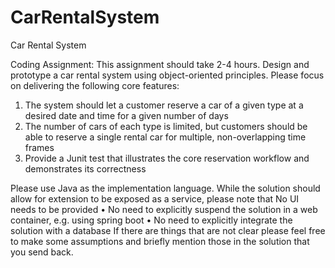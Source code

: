 # CarRentalSystem
Car Rental System 

Coding Assignment:
This assignment should take 2-4 hours.
Design and prototype a car rental system using object-oriented principles. Please focus on delivering the following core features:
 
1.	The system should let a customer reserve a car of a given type at a desired date and time for a given number of days
2.	The number of cars of each type is limited, but customers should be able to reserve a single rental car for multiple, non-overlapping time frames
3.	Provide a Junit test that illustrates the core reservation workflow and demonstrates its correctness
 
Please use Java as the implementation language.
 While the solution should allow for extension to be exposed as a service, please note that 
 No UI needs to be provided
•	No need to explicitly suspend the solution in a web container, e.g. using spring boot
•	No need to explicitly integrate the solution with a database
 If there are things that are not clear please feel free to make some assumptions and briefly mention those in the solution that you send back.
